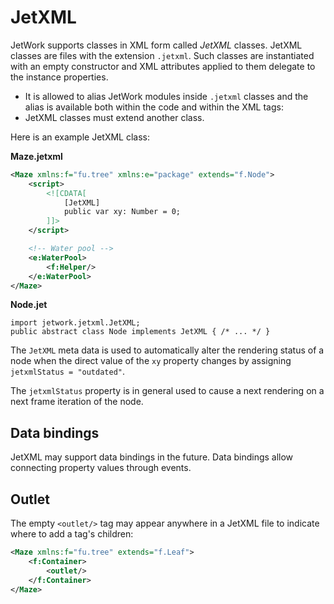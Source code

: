 # JetXML

JetWork supports classes in XML form called *JetXML* classes. JetXML classes are files with the extension `.jetxml`. Such classes are instantiated with an empty constructor and XML attributes applied to them delegate to the instance properties.

* It is allowed to alias JetWork modules inside `.jetxml` classes and the alias is available both within the code and within the XML tags:
* JetXML classes must extend another class.

Here is an example JetXML class:

**Maze.jetxml**

```xml
<Maze xmlns:f="fu.tree" xmlns:e="package" extends="f.Node">
    <script>
        <![CDATA[
            [JetXML]
            public var xy: Number = 0;
        ]]>
    </script>

    <!-- Water pool -->
    <e:WaterPool>
        <f:Helper/>
    </e:WaterPool>
</Maze>
```

**Node.jet**

```
import jetwork.jetxml.JetXML;
public abstract class Node implements JetXML { /* ... */ }
```

The `JetXML` meta data is used to automatically alter the rendering status of a node when the direct value of the `xy` property changes by assigning `jetxmlStatus = "outdated"`.

The `jetxmlStatus` property is in general used to cause a next rendering on a next frame iteration of the node.

## Data bindings

JetXML may support data bindings in the future. Data bindings allow connecting property values through events.

## Outlet

The empty `<outlet/>` tag may appear anywhere in a JetXML file to indicate where to add a tag's children:

```xml
<Maze xmlns:f="fu.tree" extends="f.Leaf">
    <f:Container>
        <outlet/>
    </f:Container>
</Maze>
```